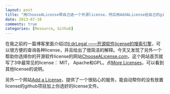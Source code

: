 ```yaml
---
layout: post
title: "用ChooseALicense帮自己选一个开源license，然后用AddALicense给自己的github自动加上license文件"
date: 2013-07-18
comments: true
categories: [Resource, Github]
---
```

<p>在我之前的一篇博客里面介绍过<a href="http://www.cnblogs.com/fresky/p/3175391.html">tl;drLegal &mdash;&mdash;开源软件license的搜索引擎</a>，可以很方便的查询各种license，并且给出了很简洁的解释。今天又发现了另外一个帮助你选择你的开源软件license的网站<a href="http://choosealicense.com/">ChooseALicense.com</a>，这个网站首页就写了3中最常见的license： MIT， Apache和GPL。点<a href="http://choosealicense.com/licenses/">More Licenses</a>，可以看到其他license的说明。</p><p>另外一个网站<a href="http://addalicense.com/">Add a License</a>，提供了一个很贴心的服务，能自动帮你的没有放置license的github项目加上你选好的license文件。</p>